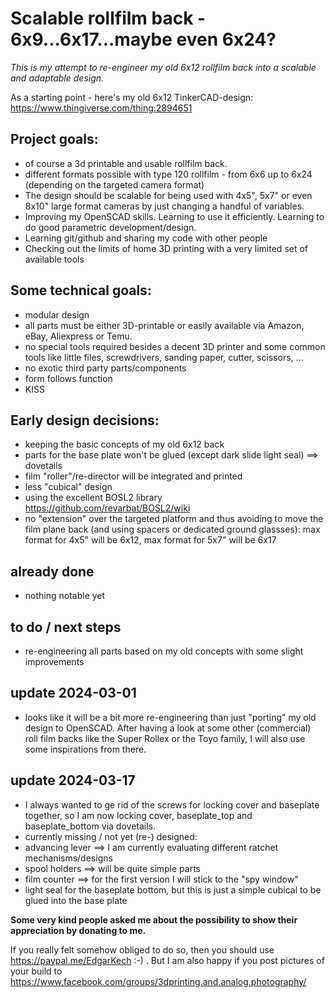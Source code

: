 # Scalable rollfilm back - 6x9...6x17...maybe even 6x24? 

_This is my attempt to re-engineer my old 6x12 rollfilm back into a scalable and adaptable design._

As a starting point - here's my old 6x12 TinkerCAD-design: https://www.thingiverse.com/thing:2894651 

## Project goals:
- of course a 3d printable and usable rollfilm back.
- different formats possible with type 120 rollfilm - from 6x6 up to 6x24 (depending on the targeted camera format) 
- The design should be scalable for being used with 4x5", 5x7" or even 8x10" large format cameras by just changing a handful of variables.
- Improving my OpenSCAD skills. Learning to use it efficiently. Learning to do good parametric development/design.
- Learning git/github and sharing my code with other people
- Checking out the limits of home 3D printing with a very limited set of available tools

## Some technical goals:
- modular design
- all parts must be either 3D-printable or easily available via Amazon, eBay, Aliexpress or Temu.
- no special tools required besides a decent 3D printer and some common tools like little files, screwdrivers, sanding paper, cutter, scissors, ...
- no exotic third party parts/components
- form follows function
- KISS

## Early design decisions:
- keeping the basic concepts of my old 6x12 back
- parts for the base plate won't be glued (except dark slide light seal) ==> dovetails
- film "roller"/re-director will be integrated and printed
- less "cubical" design
- using the excellent BOSL2 library https://github.com/revarbat/BOSL2/wiki 
- no "extension" over the targeted platform and thus avoiding to move the film plane back (and using spacers or dedicated ground glassses): max format for 4x5" will be 6x12, max format for 5x7" will be 6x17

## already done
- nothing notable yet

## to do / next steps
- re-engineering all parts based on my old concepts with some slight improvements

## update 2024-03-01
- looks like it will be a bit more re-engineering than just "porting" my old design to OpenSCAD. After having a look at some other (commercial) roll film backs like the Super Rollex or the Toyo family, I will also use some inspirations from there.

## update 2024-03-17 
- I always wanted to ge rid of the screws for locking cover and baseplate together, so I am now locking cover, baseplate_top and baseplate_bottom via dovetails.
- currently missing / not yet (re-) designed:
 - advancing lever ==> I am currently evaluating different ratchet mechanisms/designs
 - spool holders ==> will be quite simple parts
 - film counter ==> for the first version I will stick to the "spy window"
 - light seal for the baseplate bottom, but this is just a simple cubical to be glued into the base plate  

**Some very kind people asked me about the possibility to show their appreciation by donating to me.**

If you really felt somehow obliged to do so, then you should use https://paypal.me/EdgarKech :-) .
But I am also happy if you post pictures of your build to https://www.facebook.com/groups/3dprinting.and.analog.photography/


